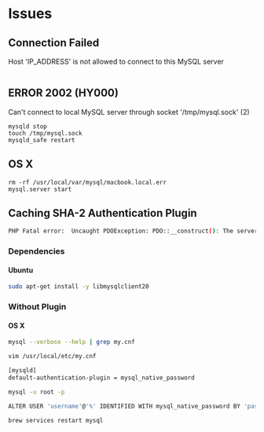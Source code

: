 # Issues

## Connection Failed

Host 'IP_ADDRESS' is not allowed to connect to this MySQL server

```sh
```

## ERROR 2002 (HY000)

Can't connect to local MySQL server through socket '/tmp/mysql.sock' (2)

```
mysqld stop
touch /tmp/mysql.sock
mysqld_safe restart
```

## OS X

```
rm -rf /usr/local/var/mysql/macbook.local.err
mysql.server start
```

## Caching SHA-2 Authentication Plugin

```sh
PHP Fatal error:  Uncaught PDOException: PDO::__construct(): The server requested authentication method unknown to the client [caching_sha2_password]
```

### Dependencies

#### Ubuntu

```sh
sudo apt-get install -y libmysqlclient20
```

### Without Plugin

#### OS X

```sh
mysql --verbose --help | grep my.cnf
```

```sh
vim /usr/local/etc/my.cnf

[mysqld]
default-authentication-plugin = mysql_native_password
```

```sh
mysql -u root -p

ALTER USER 'username'@'%' IDENTIFIED WITH mysql_native_password BY 'password';
```

```sh
brew services restart mysql
```
